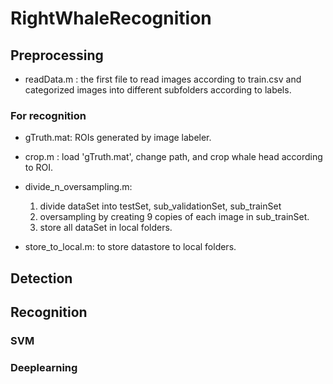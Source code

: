 # RightWhaleRecognition

## Preprocessing
- readData.m : the first file to read images according to train.csv and categorized images into different subfolders according to labels.

### For recognition

- gTruth.mat: ROIs generated by image labeler.

- crop.m : load 'gTruth.mat', change path, and crop whale head according to ROI.

- divide_n_oversampling.m: 
  1. divide dataSet into testSet, sub_validationSet, sub_trainSet 
  2. oversampling by creating 9 copies of each image in sub_trainSet.
  3. store all dataSet in local folders.
  
- store_to_local.m: to store datastore to local folders.

## Detection



## Recognition


### SVM

### Deeplearning

